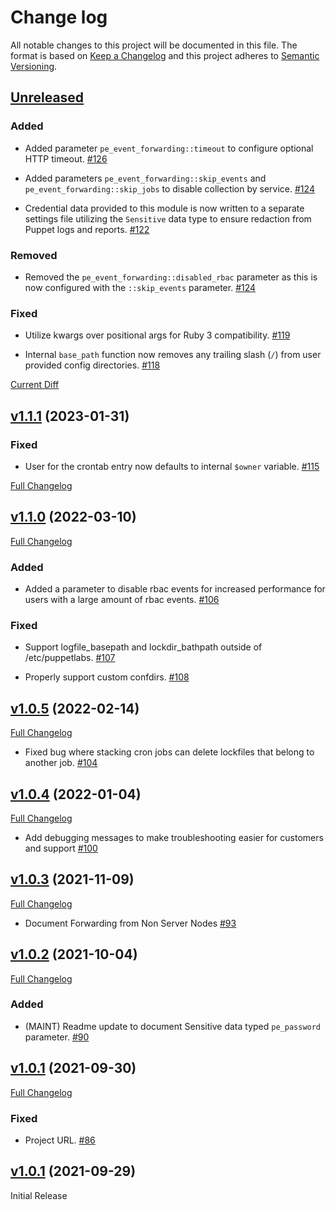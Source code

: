 # Change log

All notable changes to this project will be documented in this file. The format is based on [Keep a Changelog](http://keepachangelog.com/en/1.0.0/) and this project adheres to [Semantic Versioning](http://semver.org).

## [Unreleased](https://github.com/puppetlabs/puppetlabs-pe_event_forwarding)

### Added

- Added parameter `pe_event_forwarding::timeout` to configure optional HTTP timeout. [#126](https://github.com/puppetlabs/puppetlabs-pe_event_forwarding/pull/126)

- Added parameters `pe_event_forwarding::skip_events` and `pe_event_forwarding::skip_jobs` to disable collection by service. [#124](https://github.com/puppetlabs/puppetlabs-pe_event_forwarding/pull/124)

- Credential data provided to this module is now written to a separate settings file utilizing the `Sensitive` data type to ensure redaction from Puppet logs and reports. [#122](https://github.com/puppetlabs/puppetlabs-pe_event_forwarding/pull/122)

### Removed

- Removed the `pe_event_forwarding::disabled_rbac` parameter as this is now configured with the `::skip_events` parameter. [#124](https://github.com/puppetlabs/puppetlabs-pe_event_forwarding/pull/124)

### Fixed

- Utilize kwargs over positional args for Ruby 3 compatibility. [#119](https://github.com/puppetlabs/puppetlabs-pe_event_forwarding/pull/119)

- Internal `base_path` function now removes any trailing slash (`/`) from user provided config directories. [#118](https://github.com/puppetlabs/puppetlabs-pe_event_forwarding/pull/118)

[Current Diff](https://github.com/puppetlabs/puppetlabs-splunk_hec/compare/v1.1.1..main)

## [v1.1.1](https://github.com/puppetlabs/puppetlabs-pe_event_forwarding/tree/v1.1.1) (2023-01-31)

### Fixed

- User for the crontab entry now defaults to internal `$owner` variable. [#115](https://github.com/puppetlabs/puppetlabs-pe_event_forwarding/pull/115)

[Full Changelog](https://github.com/puppetlabs/puppetlabs-pe_event_forwarding/compare/v1.0.5..v1.1.0)

## [v1.1.0](https://github.com/puppetlabs/puppetlabs-pe_event_forwarding/tree/v1.1.0) (2022-03-10)

[Full Changelog](https://github.com/puppetlabs/puppetlabs-pe_event_forwarding/compare/v1.0.5..v1.1.0)

### Added

- Added a parameter to disable rbac events for increased performance for users with a large amount of rbac events. [#106](https://github.com/puppetlabs/puppetlabs-pe_event_forwarding/pull/106)

### Fixed

- Support logfile_basepath and lockdir_bathpath outside of /etc/puppetlabs. [#107](https://github.com/puppetlabs/puppetlabs-pe_event_forwarding/pull/107)

- Properly support custom confdirs. [#108](https://github.com/puppetlabs/puppetlabs-pe_event_forwarding/pull/108)

## [v1.0.5](https://github.com/puppetlabs/puppetlabs-pe_event_forwarding/tree/v1.0.5) (2022-02-14)

[Full Changelog](https://github.com/puppetlabs/puppetlabs-pe_event_forwarding/compare/v1.0.4..v1.0.5)

- Fixed bug where stacking cron jobs can delete lockfiles that belong to another job. [#104](https://github.com/puppetlabs/puppetlabs-pe_event_forwarding/pull/104)

## [v1.0.4](https://github.com/puppetlabs/puppetlabs-pe_event_forwarding/tree/v1.0.4) (2022-01-04)

[Full Changelog](https://github.com/puppetlabs/puppetlabs-pe_event_forwarding/compare/v1.0.3..v1.0.4)

- Add debugging messages to make troubleshooting easier for customers and support [#100](https://github.com/puppetlabs/puppetlabs-pe_event_forwarding/pull/100)

## [v1.0.3](https://github.com/puppetlabs/puppetlabs-pe_event_forwarding/tree/v1.0.3) (2021-11-09)

[Full Changelog](https://github.com/puppetlabs/puppetlabs-pe_event_forwarding/compare/v1.0.2..v1.0.3)

- Document Forwarding from Non Server Nodes [#93](https://github.com/puppetlabs/puppetlabs-pe_event_forwarding/pull/93)

## [v1.0.2](https://github.com/puppetlabs/puppetlabs-pe_event_forwarding/tree/v1.0.2) (2021-10-04)

[Full Changelog](https://github.com/puppetlabs/puppetlabs-pe_event_forwarding/compare/v1.0.1..v1.0.2)

### Added

- (MAINT) Readme update to document Sensitive data typed `pe_password` parameter. [#90](https://github.com/puppetlabs/puppetlabs-pe_event_forwarding/pull/90)

## [v1.0.1](https://github.com/puppetlabs/puppetlabs-pe_event_forwarding/tree/v1.0.1) (2021-09-30)

[Full Changelog](https://github.com/puppetlabs/puppetlabs-pe_event_forwarding/compare/v1.0.0..v1.0.1)

### Fixed

- Project URL. [#86](https://github.com/puppetlabs/puppetlabs-pe_event_forwarding/pull/86)

## [v1.0.1](https://github.com/puppetlabs/puppetlabs-pe_event_forwarding/tree/v1.0.0) (2021-09-29)

Initial Release
